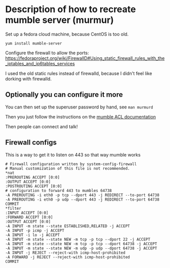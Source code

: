 # Description of how to recreate mumble server (murmur)

Set up a fedora cloud machine, because CentOS is too old.

`yum install mumble-server`

Configure the firewall to allow the ports:
https://fedoraproject.org/wiki/FirewallD#Using_static_firewall_rules_with_the_iptables_and_ip6tables_services

I used the old static rules instead of firewalld, because I didn't feel like dorking with firewalld.


## Optionally you can configure it more

You can then set up the superuser password by hand, see `man murmurd`

Then you just follow the instructions on the [mumble ACL documentation](http://mumble.sourceforge.net/ACL_and_Groups#Groups)

Then people can connect and talk!


## Firewall configs

This is a way to get it to listen on 443 so that way mumble works

```
# Firewall configuration written by system-config-firewall
# Manual customization of this file is not recommended.
*nat
:PREROUTING ACCEPT [0:0]
:OUTPUT ACCEPT [0:0]
:POSTROUTING ACCEPT [0:0]
# configuration to forward 443 to mumbles 64738
-A PREROUTING -i eth0 -p tcp --dport 443 -j REDIRECT --to-port 64738
-A PREROUTING -i eth0 -p udp --dport 443 -j REDIRECT --to-port 64738
COMMIT
*filter
:INPUT ACCEPT [0:0]
:FORWARD ACCEPT [0:0]
:OUTPUT ACCEPT [0:0]
-A INPUT -m state --state ESTABLISHED,RELATED -j ACCEPT
-A INPUT -p icmp -j ACCEPT
-A INPUT -i lo -j ACCEPT
-A INPUT -m state --state NEW -m tcp -p tcp --dport 22 -j ACCEPT
-A INPUT -m state --state NEW -m tcp -p tcp --dport 64738 -j ACCEPT
-A INPUT -m state --state NEW -m udp -p udp --dport 64738 -j ACCEPT
-A INPUT -j REJECT --reject-with icmp-host-prohibited
-A FORWARD -j REJECT --reject-with icmp-host-prohibited
COMMIT
```